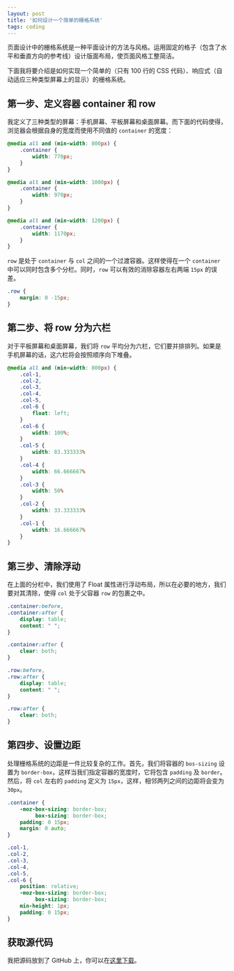 ```yaml
---
layout: post
title: '如何设计一个简单的栅格系统'
tags: coding
---
```



页面设计中的栅格系统是一种平面设计的方法与风格。运用固定的格子（包含了水平和垂直方向的参考线）设计版面布局，使页面风格工整简洁。

下面我将要介绍是如何实现一个简单的（只有 100 行的 CSS 代码）、响应式（自动适应三种类型屏幕上的显示）的栅格系统。

## 第一步、定义容器 container 和 row

我定义了三种类型的屏幕：手机屏幕、平板屏幕和桌面屏幕。而下面的代码使得，浏览器会根据自身的宽度而使用不同值的 `container` 的宽度：

~~~css
@media all and (min-width: 800px) {
    .container {
        width: 770px;
    }
}

@media all and (min-width: 1000px) {
    .container {
        width: 970px;
    }
}

@media all and (min-width: 1200px) {
    .container {
        width: 1170px;
    }
}
~~~

`row` 是处于 `container` 与 `col` 之间的一个过渡容器。这样使得在一个 `container` 中可以同时包含多个分栏。同时，`row` 可以有效的消除容器左右两端 `15px` 的误差。

~~~css
.row {
    margin: 0 -15px;
}
~~~

## 第二步、将 row 分为六栏

对于平板屏幕和桌面屏幕，我们将 `row` 平均分为六栏，它们要并排排列。如果是手机屏幕的话，这六栏将会按照顺序向下堆叠。

~~~css
@media all and (min-width: 800px) {
    .col-1,
    .col-2,
    .col-3,
    .col-4,
    .col-5,
    .col-6 {
        float: left;
    }
    .col-6 {
        width: 100%;
    }
    .col-5 {
        width: 83.333333%
    }
    .col-4 {
        width: 66.666667%
    }
    .col-3 {
        width: 50%
    }
    .col-2 {
        width: 33.333333%
    }
    .col-1 {
        width: 16.666667%
    }
}
~~~

## 第三步、清除浮动

在上面的分栏中，我们使用了 Float 属性进行浮动布局，所以在必要的地方，我们要对其清除，使得 `col` 处于父容器 `row` 的包裹之中。

~~~css
.container:before,
.container:after {
    display: table;
    content: " ";
}

.container:after {
    clear: both;
}

.row:before,
.row:after {
    display: table;
    content: " ";
}

.row:after {
    clear: both;
}
~~~

## 第四步、设置边距

处理栅格系统的边距是一件比较复杂的工作。首先，我们将容器的 `bos-sizing` 设置为 `border-box`，这样当我们指定容器的宽度时，它将包含 `padding` 及 `border`。然后，将 `col` 左右的 `padding` 定义为 `15px`，这样，相邻两列之间的边距将会变为 `30px`。

~~~css
.container {
    -moz-box-sizing: border-box;
         box-sizing: border-box;
    padding: 0 15px;
    margin: 0 auto;
}

.col-1,
.col-2,
.col-3,
.col-4,
.col-5,
.col-6 {
    position: relative;
    -moz-box-sizing: border-box;
         box-sizing: border-box;
    min-height: 1px;
    padding: 0 15px;
}
~~~

## 获取源代码

我把源码放到了 GitHub 上，你可以在[这里下载](https://github.com/myanbin/grid)。
